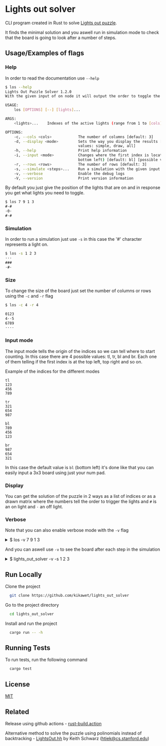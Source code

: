 
# Lights out solver

CLI program created in Rust to solve [Lights out puzzle](https://mathworld.wolfram.com/LightsOutPuzzle.html).

It finds the minimal solution and you aswell run in simulation mode to check that the board is going to look after a number of steps.
## Usage/Examples of flags

### Help
In order to read the documentation use `--help`
```sh
$ los --help
Lights Out Puzzle Solver 1.2.0
With the given input of on node it will output the order to toggle the lights to solve the puzzle

USAGE:
    los [OPTIONS] [--] [lights]...

ARGS:
    <lights>...    Indexes of the active lights (range from 1 to [cols]*[rows])

OPTIONS:
    -c, --cols <cols>            The number of columns [default: 3]
    -d, --display <mode>         Sets the way you display the results [default: draw] [possible
                                 values: simple, draw, all]
    -h, --help                   Print help information
    -i, --input <mode>           Changes where the first index is located in the matrix (eg: bl =
                                 bottom left) [default: bl] [possible values: tl, tr, bl, br]
    -r, --rows <rows>            The number of rows [default: 3]
    -s, --simulate <steps>...    Run a simulation with the given input
    -v, --verbose                Enable the debug logs
    -V, --version                Print version information
```

By default you just give the position of the lights that are on and in response you get what lights you need to toggle.
```cmd
$ los 7 9 1 3
#·#
·0·
#·#
```
### Simulation

In order to run a simulation just use `-s` in this case the '#' character represents a light on.
```cmd
$ los -s 1 2 3
···
###
·#·
```

### Size

To change the size of the board just set the number of columns or rows using the `-c` and `-r` flag

```cmd
$ los -c 4 -r 4

0123
4··5
6789
····
```

### Input mode

The input mode tells the origin of the indices so we can tell where to start counting. In this case there are 4 possible values: tl, tr, bl and br. Each one of them telling if the first index is at the top left, top right and so on.

Example of the indices for the different modes

```
tl
123
456
789 

tr
321 
654
987

bl
789
456
123

br
987
654
321

```

In this case the default value is `bl` (bottom left) it's done like that you can easily input a 3x3 board using just your num pad.

### Display

You can get the solution of the puzzle in 2 ways as a list of indices or as a drawn matrix where the numbers tell the order to trigger the lights and `#` is an on light and `·` an off light.

### Verbose

Note that you can also enable verbose mode with the `-v` flag
<details>
<summary>$ los -v 7 9 1 3</summary>
    
```cmd
2022-06-02T09:16:28.556Z INFO [los] Verbose mode enabled
2022-06-02T09:16:28.556Z DEBUG [lights_out_solver::program] Input mode: "bl"
2022-06-02T09:16:28.557Z DEBUG [lights_out_solver::program] Active indices: [6, 8, 0, 2]
2022-06-02T09:16:28.557Z DEBUG [lights_out_solver::program] Rows: 3
2022-06-02T09:16:28.558Z DEBUG [lights_out_solver::program] Cols: 3
2022-06-02T09:16:28.558Z DEBUG [lights_out_solver::program] Searching for solution ...
2022-06-02T09:16:28.559Z DEBUG [lights_out_solver::program] Final solution: Some([4])
2022-06-02T09:16:28.559Z DEBUG [lights_out_solver::program] Draw mode: draw

#·#
·0·
#·#
```
</details>


And you can aswell use `-v` to see the board after each step in the simulation
<details>
<summary>$ lights_out_solver -v -s 1 2 3</summary>

```cmd
2022-06-02T09:19:55.664Z INFO [los] Verbose mode enabled
2022-06-02T09:19:55.665Z DEBUG [lights_out_solver::program] Input mode: "bl"
2022-06-02T09:19:55.665Z DEBUG [lights_out_solver::program] Active indices: []
2022-06-02T09:19:55.666Z DEBUG [lights_out_solver::program] Rows: 3
2022-06-02T09:19:55.666Z DEBUG [lights_out_solver::program] Cols: 3
2022-06-02T09:19:55.667Z DEBUG [lights_out_solver::program] Board before the simulation:

···
···
···
2022-06-02T09:19:55.668Z DEBUG [lights_out_solver::program] Steps to simulate: [6, 7, 8]
2022-06-02T09:19:55.668Z DEBUG [lights_out_solver::program] Step 0:

···
#··
##·
2022-06-02T09:19:55.669Z DEBUG [lights_out_solver::program] Step 1:

···
##·
··#
2022-06-02T09:19:55.671Z DEBUG [lights_out_solver::program] Step 2:

···
###
·#·
2022-06-02T09:19:55.672Z DEBUG [lights_out_solver::program] Board after simulation:
···
###
·#·

···
###
·#·
```
</details>

## Run Locally

Clone the project

```bash
  git clone https://github.com/kikawet/lights_out_solver
```

Go to the project directory

```bash
  cd lights_out_solver
```

Install and run the project

```bash
  cargo run -- -h
```


## Running Tests

To run tests, run the following command

```bash
  cargo test
```


## License

[MIT](https://choosealicense.com/licenses/mit/)


## Related

Release using github actions - [rust-build.action](https://github.com/rust-build/rust-build.action)

Alternative method to solve the puzzle using polinomials instead of backtracking - [LightsOut.hh](https://www.keithschwarz.com/interesting/code/?dir=lights-out) by Keith Schwarz (htiek@cs.stanford.edu)
